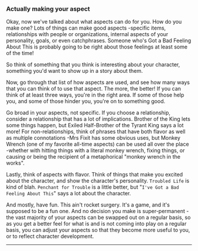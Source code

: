 ### Actually making your aspect

Okay, now we've talked about what aspects can do for you. How do you make one?
Lots of things can make good aspects -specific items, relationships with people or organizations, internal aspects of your personality, goals, or even catchphrases. Someone who's Got a Bad Feeling About This is probably going to be right about those feelings at least some of the time!

So think of something that you think is interesting about your character, something you'd want to show up in a story about them.

Now, go through that list of how aspects are used, and see how many ways that you can think of to use that aspect. The more, the better! If you can think of at least three ways, you're in the right area. If some of those help you, and some of those hinder you, you're on to something good.

Go broad in your aspects, not specific. If you choose a relationship, consider a relationship that has a lot of implications. Brother of the King lets some things happen, but Exiled Half-Brother of the Tyrant King says a lot more! For non-relationships, think of phrases that have both flavor as well as multiple connotations -Mrs Fixit has some obvious uses, but Monkey Wrench (one of my favorite all-time aspects) can be used all over the place -whether with hitting things with a literal monkey wrench, fixing things, or causing or being the recipient of a metaphorical "monkey wrench in the works".

Lastly, think of aspects with flavor. Think of things that make you excited about the character, and show the character's personality. `Troubled Life` is kind of blah. `Penchant for Trouble` is a little better, but "`I've Got a Bad Feeling About This`" says a lot about the character.

And mostly, have fun. This ain't rocket surgery. It's a game, and it's supposed to be a fun one. And no decision you make is super-permanent -the vast majority of your aspects can be swapped out on a regular basis, so as you get a better feel for what is and is not coming into play on a regular basis, you can adjust your aspects so that they become more useful to you, or to reflect character development.

---